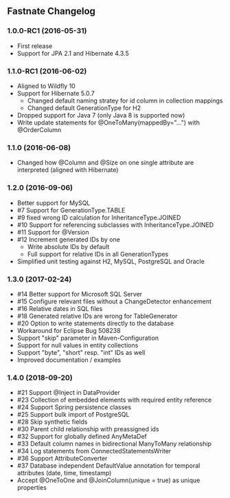 Fastnate Changelog
------------------

### 1.0.0-RC1 (2016-05-31)
* First release
* Support for JPA 2.1 and Hibernate 4.3.5

### 1.1.0-RC1 (2016-06-02)
* Aligned to Wildfly 10
* Support for Hibernate 5.0.7
    * Changed default naming stratey for id column in collection mappings
    * Changed default GenerationType for H2
* Dropped support for Java 7 (only Java 8 is supported now)
* Write update statements for @OneToMany(mappedBy="...") with @OrderColumn

### 1.1.0 (2016-06-08)
* Changed how @Column and @Size on one single attribute are interpreted (aligned with Hibernate)

### 1.2.0 (2016-09-06)
* Better support for MySQL
* #7 Support for GenerationType.TABLE
* #9 fixed wrong ID calculation for InheritanceType.JOINED
* #10 Support for referencing subclasses with InheritanceType.JOINED 
* #11 Support for @Version
* #12 Increment generated IDs by one
	* Write absolute IDs by default
	* Full support for relative IDs in all GenerationTypes
* Simplified unit testing against H2, MySQL, PostgreSQL and Oracle

### 1.3.0 (2017-02-24)
* #14 Better support for Microsoft SQL Server
* #15 Configure relevant files without a ChangeDetector enhancement
* #16 Relative dates in SQL files
* #18 Generated relative IDs are wrong for TableGenerator
* #20 Option to write statements directly to the database
* Workaround for Eclipse Bug 508238
* Support "skip" parameter in Maven-Configuration
* Support for null values in entity collections
* Support "byte", "short" resp. "int" IDs as well
* Improved documentation / examples

### 1.4.0 (2018-09-20)
* #21 Support @Inject in DataProvider
* #23 Collection of embedded elements with required entity reference
* #24 Support Spring persistence classes
* #25 Support bulk import of PostgreSQL
* #28 Skip synthetic fields
* #30 Parent child relationship with preassigned ids
* #32 Support for globally defined AnyMetaDef
* #33 Default column names in bidirectional ManyToMany relationship
* #34 Log statements from ConnectedStatementsWriter
* #36 Support AttributeConverter
* #37 Database independent DefaultValue annotation for temporal attributes (date, time, timestamp)
* Accept @OneToOne and @JoinColumn(unique = true) as unique properties
